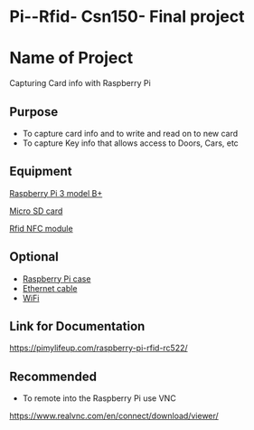 # Pi--Rfid- Csn150- Final project

# Name of Project

Capturing Card info with Raspberry Pi

## Purpose 

+ To capture card info and to write and read on to new card
+ To capture Key info that allows access to Doors, Cars, etc


## Equipment 
[Raspberry Pi 3 model B+](https://www.amazon.com/ELEMENT-Element14-Raspberry-Pi-Motherboard/dp/B07P4LSDYV/ref=sr_1_3?crid=2A2LYXLB9ADCK&keywords=raspberry+pi+3b&qid=1683315210&sprefix=Raspberry+pi%2Caps%2C98&sr=8-3&ufe=app_do%3Aamzn1.fos.006c50ae-5d4c-4777-9bc0-4513d670b6bc)

[Micro SD card](https://www.amazon.com/Amazon-Basics-microSDXC-Memory-Adapter/dp/B08TJRVWV1/ref=sr_1_1_ffob_sspa?crid=YGEUUGT5R37B&keywords=micro+sd+card&qid=1683315379&sprefix=micro+sd+card+%2Caps%2C102&sr=8-1-spons&psc=1&spLa=ZW5jcnlwdGVkUXVhbGlmaWVyPUEzUTlYVFMzQTFLR0YmZW5jcnlwdGVkSWQ9QTA5NzA0NzUxUURHVE9OMjdWQ0Q5JmVuY3J5cHRlZEFkSWQ9QTA2Njg3NDYzM1dDMk5KQ0QyMEJZJndpZGdldE5hbWU9c3BfYXRmJmFjdGlvbj1jbGlja1JlZGlyZWN0JmRvTm90TG9nQ2xpY2s9dHJ1ZQ==)

[Rfid NFC module](https://www.amazon.com/SunFounder-Mifare-Reader-Arduino-Raspberry/dp/B07KGBJ9VG/ref=sr_1_9?crid=3EEXYCDBQY0H2&keywords=raspberry+pi+rfid&qid=1683315512&sprefix=raspberry+pi+rfi%2Caps%2C87&sr=8-9)


## Optional 
+ [Raspberry Pi case](https://pimylifeup.com/raspberry-pi-cases/)
+ [Ethernet cable](https://www.amazon.com/s?k=ethernet+cable&i=electronics&linkCode=ll2&linkId=02e41d9fa01024a7d309428447c04a05&tag=pimylifeup-20&ref=as_li_ss_tl)
+ [WiFi](https://www.amazon.com/gp/product/B003MTTJOY/ref=as_li_ss_tl?ie=UTF8&linkCode=ll1&tag=pimylifeup-20&linkId=9328ab6b928f18dc755fc5c52212800b)

## Link for Documentation

https://pimylifeup.com/raspberry-pi-rfid-rc522/



## Recommended 

+ To remote into the Raspberry Pi use VNC 

https://www.realvnc.com/en/connect/download/viewer/









